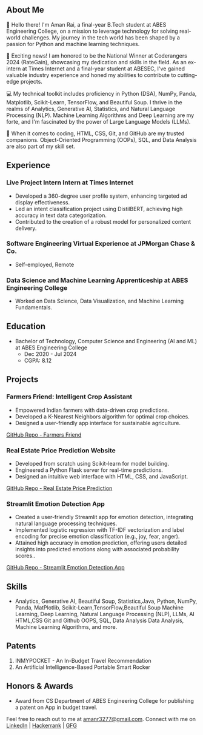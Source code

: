 

## About Me
👋 Hello there! I'm Aman Rai, a final-year B.Tech student at ABES Engineering College, on a mission to leverage technology for solving real-world challenges. My journey in the tech world has been shaped by a passion for Python and machine learning techniques.

🚀 Exciting news! I am honored to be the National Winner at Coderangers 2024 (RateGain), showcasing my dedication and skills in the field. As an ex-intern at Times Internet and a final-year student at ABESEC, I've gained valuable industry experience and honed my abilities to contribute to cutting-edge projects.

💻 My technical toolkit includes proficiency in Python (DSA), NumPy, Panda, Matplotlib, Scikit-Learn, TensorFlow, and Beautiful Soup. I thrive in the realms of Analytics, Generative AI, Statistics, and Natural Language Processing (NLP). Machine Learning Algorithms and Deep Learning are my forte, and I'm fascinated by the power of Large Language Models (LLMs).

🔧 When it comes to coding, HTML, CSS, Git, and GitHub are my trusted companions. Object-Oriented Programming (OOPs), SQL, and Data Analysis are also part of my skill set.
## Experience
### Live Project Intern Intern at Times Internet
- Developed a 360-degree user profile system, enhancing targeted ad display effectiveness.
- Led an intent classification project using DistilBERT, achieving high accuracy in text data categorization.
- Contributed to the creation of a robust model for personalized content delivery.

### Software Engineering Virtual Experience at JPMorgan Chase & Co.
- Self-employed, Remote

### Data Science and Machine Learning Apprenticeship at ABES Engineering College
- Worked on Data Science, Data Visualization, and Machine Learning Fundamentals.

## Education
- Bachelor of Technology, Computer Science and Engineering (AI and ML) at ABES Engineering College
  - Dec 2020 - Jul 2024
  - CGPA: 8.12

## Projects
### Farmers Friend: Intelligent Crop Assistant
- Empowered Indian farmers with data-driven crop predictions.
- Developed a K-Nearest Neighbors algorithm for optimal crop choices.
- Designed a user-friendly app interface for sustainable agriculture.

[GitHub Repo - Farmers Friend](https://github.com/amanr3277/Farmers-Friend-Intelligent-Crop-Assistant)

### Real Estate Price Prediction Website
- Developed from scratch using Scikit-learn for model building.
- Engineered a Python Flask server for real-time predictions.
- Designed an intuitive web interface with HTML, CSS, and JavaScript.

[GitHub Repo - Real Estate Price Prediction](https://github.com/amanr3277/Real-Estate-Price-Prediction-Project)

### Streamlit Emotion Detection App
- Created a user-friendly Streamlit app for emotion detection, integrating natural language processing techniques.
- Implemented logistic regression with TF-IDF vectorization and label encoding for precise emotion classification (e.g.,
  joy, fear, anger).
- Attained high accuracy in emotion prediction, offering users detailed insights into predicted emotions along with
  associated probability scores..

[GitHub Repo - Streamlit Emotion Detection App](https://github.com/amanr3277/Streamlit-Emotion-Detection-App.git)



## Skills
- Analytics, Generative AI, Beautiful Soup, Statistics,Java, Python,
NumPy, Panda, MatPlotlib, Scikit-Learn,TensorFlow,Beautiful Soup
 Machine Learning, Deep Learning, Natural Language Processing (NLP), LLMs, AI
 HTML,CSS
 Git and Github
 OOPS, SQL, Data Analysis Data Analysis, Machine Learning Algorithms, and more.

## Patents
1. INMYPOCKET - An In-Budget Travel Recommendation
2. An Artificial Intelligence-Based Portable Smart Rocker

## Honors & Awards
- Award from CS Department of ABES Engineering College for publishing a patent on App in budget travel.

Feel free to reach out to me at [amanr3277@gmail.com](mailto:amanr3277@gmail.com).
Connect with me on [LinkedIn](https://www.linkedin.com/in/aman-rai-271496203/) | [Hackerrank](https://www.hackerrank.com/profile/2020B1531087) | [GFG](https://auth.geeksforgeeks.org/user/amanr3277)
